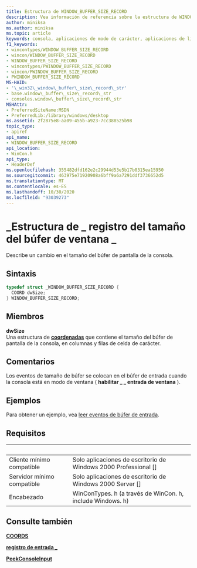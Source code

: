 ```yaml
---
title: Estructura de WINDOW_BUFFER_SIZE_RECORD
description: Vea información de referencia sobre la estructura de WINDOW_BUFFER_SIZE_RECORD, que describe un cambio en el tamaño del búfer de pantalla de la consola.
author: miniksa
ms.author: miniksa
ms.topic: article
keywords: consola, aplicaciones de modo de carácter, aplicaciones de línea de comandos, aplicaciones de terminal, API de consola
f1_keywords:
- wincontypes/WINDOW_BUFFER_SIZE_RECORD
- wincon/WINDOW_BUFFER_SIZE_RECORD
- WINDOW_BUFFER_SIZE_RECORD
- wincontypes/PWINDOW_BUFFER_SIZE_RECORD
- wincon/PWINDOW_BUFFER_SIZE_RECORD
- PWINDOW_BUFFER_SIZE_RECORD
MS-HAID:
- '\_win32\_window\_buffer\_size\_record\_str'
- base.window\_buffer\_size\_record\_str
- consoles.window\_buffer\_size\_record\_str
MSHAttr:
- PreferredSiteName:MSDN
- PreferredLib:/library/windows/desktop
ms.assetid: 2f2875e8-aa09-455b-a923-7cc388525b98
topic_type:
- apiref
api_name:
- WINDOW_BUFFER_SIZE_RECORD
api_location:
- WinCon.h
api_type:
- HeaderDef
ms.openlocfilehash: 355482dfd162e2c29944d53e5b17b0315ea15950
ms.sourcegitcommit: 463975e71920908a6bff9a6a7291ddf3736652d5
ms.translationtype: MT
ms.contentlocale: es-ES
ms.lasthandoff: 10/30/2020
ms.locfileid: "93039273"
---
```

# <a name="window_buffer_size_record-structure"></a>\_Estructura de \_ registro del tamaño del búfer de ventana \_

Describe un cambio en el tamaño del búfer de pantalla de la consola.

## <a name="syntax"></a>Sintaxis

```C
typedef struct _WINDOW_BUFFER_SIZE_RECORD {
  COORD dwSize;
} WINDOW_BUFFER_SIZE_RECORD;
```

## <a name="members"></a>Miembros

**dwSize**  
Una estructura de [**coordenadas**](coord-str.md) que contiene el tamaño del búfer de pantalla de la consola, en columnas y filas de celda de carácter.

## <a name="remarks"></a>Comentarios

Los eventos de tamaño de búfer se colocan en el búfer de entrada cuando la consola está en modo de ventana ( **habilitar \_ \_ entrada de ventana** ).

## <a name="examples"></a>Ejemplos

Para obtener un ejemplo, vea [leer eventos de búfer de entrada](reading-input-buffer-events.md).

## <a name="requirements"></a>Requisitos

| &nbsp; | &nbsp; |
|-|-|
| Cliente mínimo compatible | Solo aplicaciones de escritorio de Windows 2000 Professional \[\] |
| Servidor mínimo compatible | Solo aplicaciones de escritorio de Windows 2000 Server \[\] |
| Encabezado | WinConTypes. h (a través de WinCon. h, include Windows. h) |

## <a name="see-also"></a>Consulte también

[**COORDS**](coord-str.md)

[**registro de entrada \_**](input-record-str.md)

[**PeekConsoleInput**](readconsoleinput.md)
